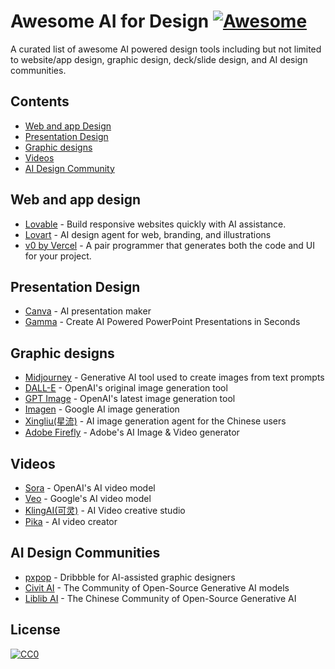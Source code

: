 # Awesome AI for Design [![Awesome](https://cdn.rawgit.com/sindresorhus/awesome/d7305f38d29fed78fa85652e3a63e154dd8e8829/media/badge.svg)](https://github.com/sindresorhus/awesome)
A curated list of awesome AI powered design tools including but not limited to website/app design, graphic design, deck/slide design, and AI design communities.

## Contents

- [Web and app Design](#web-and-app-design)
- [Presentation Design](#presentation-design)
- [Graphic designs](#illustrations)
- [Videos](#videos)
- [AI Design Community](#ai-design-communities)

## Web and app design

- [Lovable](https://www.lovable.dev) - Build responsive websites quickly with AI assistance.
- [Lovart](https://www.lovart.ai) - AI design agent for web, branding, and illustrations
- [v0 by Vercel](https://v0.dev) - A pair programmer that generates both the code and UI for your project.

## Presentation Design
- [Canva](https://www.canva.com/) - AI presentation maker
- [Gamma](https://gamma.app/) - Create AI Powered PowerPoint Presentations in Seconds

## Graphic designs
- [Midjourney](https://www.midjourney.com/) - Generative AI tool used to create images from text prompts
- [DALL-E](https://platform.openai.com/docs/models/dall-e-3) - OpenAI's original image generation tool
- [GPT Image](https://platform.openai.com/docs/models/gpt-image-1) - OpenAI's latest image generation tool
- [Imagen](https://deepmind.google/models/imagen/) - Google AI image generation
- [Xingliu(星流)](https://www.xingliu.art/) - AI image generation agent for the Chinese users
- [Adobe Firefly](https://www.adobe.com/products/firefly.html) - Adobe's AI Image & Video generator 

## Videos
- [Sora](https://openai.com/sora/) - OpenAI's AI video model
- [Veo](https://deepmind.google/models/veo/) - Google's AI video model
- [KlingAI(可灵)](https://www.klingai.com/global/) - AI Video creative studio
- [Pika](https://pika.art/about) - AI video creator

## AI Design Communities
- [pxpop](https://www.pxpop.com) - Dribbble for AI-assisted graphic designers
- [Civit AI](https://www.civitai.com) - The Community of Open-Source Generative AI models
- [Liblib AI](https://www.liblib.art/) - The Chinese Community of Open-Source Generative AI

## License

[![CC0](https://licensebuttons.net/p/zero/1.0/88x31.png)](https://creativecommons.org/publicdomain/zero/1.0/)